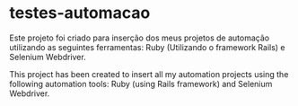 # testes-automacao
Este projeto foi criado para inserção dos meus projetos de automação utilizando as seguintes ferramentas: Ruby (Utilizando o framework Rails) e Selenium Webdriver.

This project has been created to insert all my automation projects using the following automation tools: Ruby (using Rails framework) and Selenium Webdriver.

